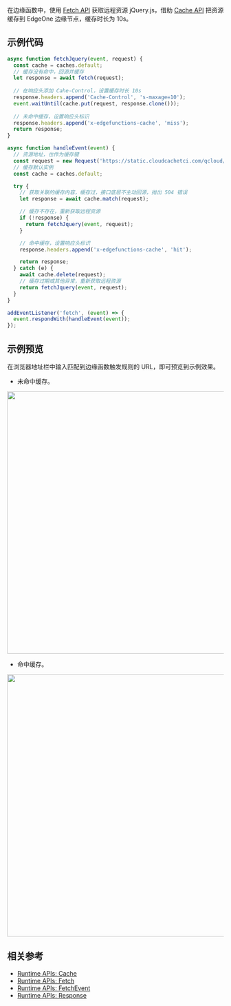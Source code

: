 在边缘函数中，使用 [Fetch API](https://cloud.tencent.com/document/product/1552/81897) 获取远程资源 jQuery.js，借助 [Cache API](https://cloud.tencent.com/document/product/1552/81893) 把资源缓存到 EdgeOne 边缘节点，缓存时长为 10s。

## 示例代码 

```typescript
async function fetchJquery(event, request) {
  const cache = caches.default;
  // 缓存没有命中，回源并缓存
  let response = await fetch(request);
  
  // 在响应头添加 Cahe-Control，设置缓存时长 10s
  response.headers.append('Cache-Control', 's-maxage=10');
  event.waitUntil(cache.put(request, response.clone()));
  
  // 未命中缓存，设置响应头标识
  response.headers.append('x-edgefunctions-cache', 'miss');
  return response;
}

async function handleEvent(event) {
  // 资源地址，也作为缓存键
  const request = new Request('https://static.cloudcachetci.com/qcloud/main/scripts/release/common/vendors/jquery-3.2.1.min.js');
  // 缓存默认实例
  const cache = caches.default;

  try {
    // 获取关联的缓存内容，缓存过，接口底层不主动回源，抛出 504 错误
    let response = await cache.match(request);

    // 缓存不存在，重新获取远程资源
    if (!response) {
      return fetchJquery(event, request);
    }

    // 命中缓存，设置响应头标识
    response.headers.append('x-edgefunctions-cache', 'hit');

    return response;
  } catch (e) {
    await cache.delete(request);
    // 缓存过期或其他异常，重新获取远程资源
    return fetchJquery(event, request);
  }
}

addEventListener('fetch', (event) => {
  event.respondWith(handleEvent(event));
});
```

## 示例预览

在浏览器地址栏中输入匹配到边缘函数触发规则的 URL，即可预览到示例效果。

- 未命中缓存。

<img src="https://user-images.githubusercontent.com/117053395/208015306-5d9ba9b4-b1a7-48c0-b2c1-868ade979cf7.png" width=609px>

- 命中缓存。

<img src="https://user-images.githubusercontent.com/117053395/208015231-8c93d07e-a919-49c3-9ad5-257b32f8f27b.png" width=609px>


## 相关参考
- [Runtime APIs: Cache](https://cloud.tencent.com/document/product/1552/81893)
- [Runtime APIs: Fetch](https://cloud.tencent.com/document/product/1552/81897)
- [Runtime APIs: FetchEvent](https://cloud.tencent.com/document/product/1552/81899)
- [Runtime APIs: Response](https://cloud.tencent.com/document/product/1552/81917)
